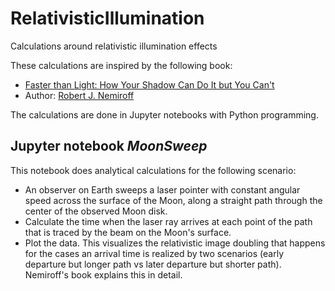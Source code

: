 # RelativisticIllumination
Calculations around relativistic illumination effects

These calculations are inspired by the following book:
- [Faster than Light: How Your Shadow Can Do It but You Can't](https://www.amazon.com/Faster-than-Light-Your-Shadow/dp/1662933843)
- Author: [Robert J. Nemiroff](https://www.mtu.edu/physics/department/faculty/nemiroff/)

The calculations are done in Jupyter notebooks with Python programming.

## Jupyter notebook *MoonSweep*
This notebook does analytical calculations for the following scenario:
- An observer on Earth sweeps a laser pointer with constant angular speed across the surface of the Moon, along a straight path through the center of the observed Moon disk.
- Calculate the time when the laser ray arrives at each point of the path that is traced by the beam on the Moon's surface.
- Plot the data.
This visualizes the relativistic image doubling that happens for the cases an arrival time is realized by two scenarios (early departure but longer path vs later departure but shorter path). Nemiroff's book explains this in detail.